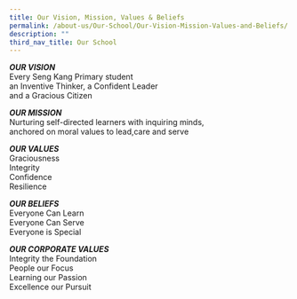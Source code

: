 ```yaml
---
title: Our Vision, Mission, Values & Beliefs
permalink: /about-us/Our-School/Our-Vision-Mission-Values-and-Beliefs/
description: ""
third_nav_title: Our School
---
```

***OUR VISION***
<br>
Every Seng Kang Primary student
<br>
an Inventive Thinker, a Confident Leader 
<br>
and a Gracious Citizen
<br>

***OUR MISSION***
<br>
Nurturing self-directed learners with inquiring minds,
<br>
anchored on moral values to lead,care and serve
<br>
	
***OUR VALUES***
<br>
Graciousness
<br>
Integrity
<br>
Confidence
<br>
Resilience
<br>

	
***OUR BELIEFS***
<br>
Everyone Can Learn
<br>
Everyone Can Serve
<br>
Everyone is Special
<br>

	
***OUR CORPORATE VALUES***
<br>
Integrity the Foundation
<br>
People our Focus
<br>
Learning our Passion
<br>
Excellence our Pursuit
<br>